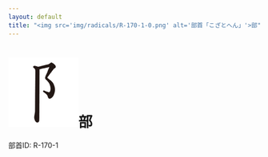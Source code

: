 ```yaml
---
layout: default
title: "<img src='img/radicals/R-170-1-0.png' alt='部首「こざとへん」'>部"  # glyphをタイトルに使用
---
```


# <img src='img/radicals/R-170-1-0.png' alt='部首「こざとへん」'>部
部首ID: R-170-1
